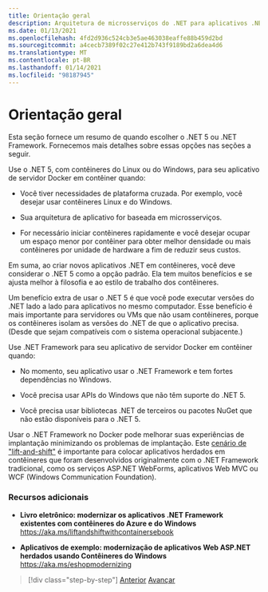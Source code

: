 ```yaml
---
title: Orientação geral
description: Arquitetura de microsserviços do .NET para aplicativos .NET em contêineres | Diretrizes gerais
ms.date: 01/13/2021
ms.openlocfilehash: 4fd2d936c524cb3e5ae463038eaffe88b459d2bd
ms.sourcegitcommit: a4cecb7389f02c27e412b743f9189bd2a6dea4d6
ms.translationtype: MT
ms.contentlocale: pt-BR
ms.lasthandoff: 01/14/2021
ms.locfileid: "98187945"
---
```

# <a name="general-guidance"></a>Orientação geral

Esta seção fornece um resumo de quando escolher o .NET 5 ou .NET Framework. Fornecemos mais detalhes sobre essas opções nas seções a seguir.

Use o .NET 5, com contêineres do Linux ou do Windows, para seu aplicativo de servidor Docker em contêiner quando:

- Você tiver necessidades de plataforma cruzada. Por exemplo, você desejar usar contêineres Linux e do Windows.

- Sua arquitetura de aplicativo for baseada em microsserviços.

- For necessário iniciar contêineres rapidamente e você desejar ocupar um espaço menor por contêiner para obter melhor densidade ou mais contêineres por unidade de hardware a fim de reduzir seus custos.

Em suma, ao criar novos aplicativos .NET em contêineres, você deve considerar o .NET 5 como a opção padrão. Ela tem muitos benefícios e se ajusta melhor à filosofia e ao estilo de trabalho dos contêineres.

Um benefício extra de usar o .NET 5 é que você pode executar versões do .NET lado a lado para aplicativos no mesmo computador. Esse benefício é mais importante para servidores ou VMs que não usam contêineres, porque os contêineres isolam as versões do .NET de que o aplicativo precisa. (Desde que sejam compatíveis com o sistema operacional subjacente.)

Use .NET Framework para seu aplicativo de servidor Docker em contêiner quando:

- No momento, seu aplicativo usar o .NET Framework e tem fortes dependências no Windows.

- Você precisa usar APIs do Windows que não têm suporte do .NET 5.

- Você precisa usar bibliotecas .NET de terceiros ou pacotes NuGet que não estão disponíveis para o .NET 5.

Usar o .NET Framework no Docker pode melhorar suas experiências de implantação minimizando os problemas de implantação. Este [cenário de "lift-and-shift"](https://aka.ms/liftandshiftwithcontainersebook) é importante para colocar aplicativos herdados em contêineres que foram desenvolvidos originalmente com o .NET Framework tradicional, como os serviços ASP.NET WebForms, aplicativos Web MVC ou WCF (Windows Communication Foundation).

### <a name="additional-resources"></a>Recursos adicionais

- **Livro eletrônico: modernizar os aplicativos .NET Framework existentes com contêineres do Azure e do Windows**  
    <https://aka.ms/liftandshiftwithcontainersebook>

- **Aplicativos de exemplo: modernização de aplicativos Web ASP.NET herdados usando Contêineres do Windows**  
    <https://aka.ms/eshopmodernizing>

>[!div class="step-by-step"]
>[Anterior](index.md) 
> [Avançar](net-core-container-scenarios.md)
